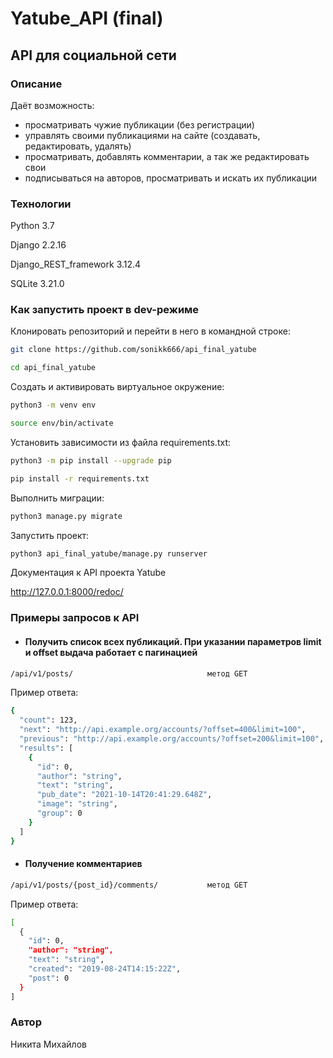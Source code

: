 # Yatube_API (final)

## API для социальной сети

### Описание

Даёт возможность:

- просматривать чужие публикации (без регистрации)
- управлять своими публикациями на сайте (создавать, редактировать, удалять)
- просматривать, добавлять комментарии, а так же редактировать свои
- подписываться на авторов, просматривать и искать их публикации

### Технологии

Python 3.7

Django 2.2.16

Django_REST_framework 3.12.4

SQLite 3.21.0

### Как запустить проект в dev-режиме

Клонировать репозиторий и перейти в него в командной строке:

```bash
git clone https://github.com/sonikk666/api_final_yatube

cd api_final_yatube
```

Cоздать и активировать виртуальное окружение:

```bash
python3 -m venv env

source env/bin/activate
```

Установить зависимости из файла requirements.txt:

```bash
python3 -m pip install --upgrade pip

pip install -r requirements.txt
```

Выполнить миграции:

```bash
python3 manage.py migrate
```

Запустить проект:

```bash
python3 api_final_yatube/manage.py runserver
```

Документация к API проекта Yatube

<http://127.0.0.1:8000/redoc/>

### Примеры запросов к API

- #### Получить список всех публикаций. При указании параметров limit и offset выдача работает с пагинацией

```bash
/api/v1/posts/                              метод GET
```

Пример ответа:

```bash
{
  "count": 123,
  "next": "http://api.example.org/accounts/?offset=400&limit=100",
  "previous": "http://api.example.org/accounts/?offset=200&limit=100",
  "results": [
    {
      "id": 0,
      "author": "string",
      "text": "string",
      "pub_date": "2021-10-14T20:41:29.648Z",
      "image": "string",
      "group": 0
    }
  ]
}
```

- #### Получение комментариев

```bash
/api/v1/posts/{post_id}/comments/           метод GET
```

Пример ответа:

```bash
[
  {
    "id": 0,
    "author": "string",
    "text": "string",
    "created": "2019-08-24T14:15:22Z",
    "post": 0
  }
]
```

### Автор

Никита Михайлов
